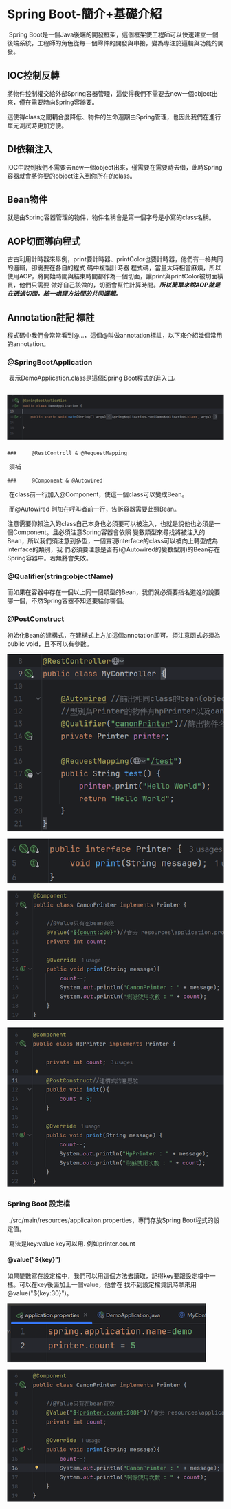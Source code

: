# Spring Boot-簡介+基礎介紹

​	Spring Boot是一個Java後端的開發框架，這個框架使工程師可以快速建立一個後端系統，工程師的角色從每一個零件的開發與串接，變為專注於邏輯與功能的開發。



## IOC控制反轉

​	將物件控制權交給外部Spring容器管理，這使得我們不需要去new一個object出來，僅在需要時向Spring容器要。

​	這使得class之間耦合度降低、物件的生命週期由Spring管理，也因此我們在進行單元測試時更加方便。

## DI依賴注入

​	IOC中說到我們不需要去new一個object出來，僅需要在需要時去借，此時Spring容器就會將你要的object注入到你所在的class。

## Bean物件

​	就是由Spring容器管理的物件，物件名稱會是第一個字母是小寫的class名稱。

## AOP切面導向程式

​	古古利用計時器來舉例，print要計時器、printColor也要計時器，他們有一格共同的邏輯，卻需要在各自的程式	碼中複製計時器	程式碼，當量大時相當麻煩，所以使用AOP，將開始時間與結束時間都作為一個切面，讓print與printColor被切面橫貫，他們只需要	做好自己該做的，切面會幫忙計算時間。***所以簡單來說AOP就是在透過切面，統一處理方法間的共同邏輯。***

## Annotation註記 標註

​	程式碼中我們會常常看到@...，這個@叫做annotation標註，以下來介紹幾個常用的annotation。

### 	@SpringBootApplication

​		表示DemoApplication.class是這個Spring Boot程式的進入口。

## 	![@SpringBootApplication](../images/pasted_image-1728472462301-5.png)



	### 	@RestControll & @RequestMapping

​		須補

	### 	@Component & @Autowired

​		在class前一行加入@Component，使這一個class可以變成Bean。

​		而@Autowired 則加在呼叫者前一行，告訴容器需要此類Bean。

​		注意需要仰賴注入的class自己本身也必須要可以被注入，也就是說他也必須是一個Component。且必須注意Spring容器會依照		變數類型來尋找將被注入的Bean，所以我們須注意到多型，一個實現interface的class可以被向上轉型成為interface的類別，我		們必須要注意是否有(@Autowired的變數型別)的Bean存在Spring容器中。若無將會失敗。

### 	@Qualifier(string:objectName)

​		而如果在容器中存在一個以上同一個類型的Bean，我們就必須要指名道姓的說要哪一個，不然Spring容器不知道要給你哪個。

### 	@PostConstruct

​		初始化Bean的建構式，在建構式上方加這個annotation即可。須注意函式必須為public void，且不可以有參數。



![@Component&@Autowired](../images/pasted_image-1728475245760-7.png)

![image-20241009200308270](../images/image-20241009200308270.png)

![image-20241009200143029](../images/image-20241009200143029.png)

![image-20241009200220978](../images/image-20241009200220978.png)



### 		Spring Boot 設定檔

​			 ./src/main/resources/applicaiton.properties，專門存放Spring Boot程式的設定值。

​			寫法是key:value     key可以用. 例如printer.count

#### 		@value("${key}")

​			如果變數寫在設定檔中，我們可以用這個方法去讀取，記得key要跟設定檔中一樣。可以在key後面加上一個value，他會在			找不到設定檔資訊時拿來用@value("${key:30}")。

![image-20241009201919974](../images/image-20241009201919974.png)

![image-20241009201929324](../images/image-20241009201929324.png)







